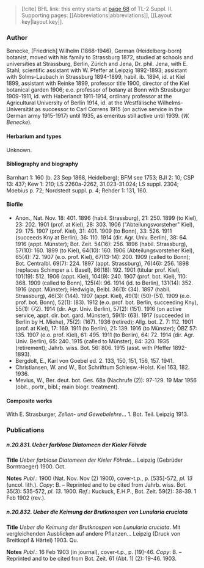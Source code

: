 > [!cite] BHL link: this entry starts at [page 68](https://www.biodiversitylibrary.org/item/103859#page/78/mode/1up) of TL-2 Suppl. II.
> Supporting pages: [[Abbreviations|abbreviations]], [[Layout key|layout key]].

### Author

Benecke, \[Friedrich\] Wilhelm (1868-1946), German (Heidelberg-born) botanist, moved with his family to Strassburg 1872, studied at schools and universities at Strassburg, Berlin, Zürich and Jena, Dr. phil. Jena, with E. Stahl; scientific assistant with W. Pfeffer at Leipzig 1892-1893; assistant with Solms-Laubach in Strassburg 1894-1899, habil. ib. 1894, id. at Kiel 1899, assistant with Reinke 1899, professor title 1900, director of the Kiel botanical garden 1906; e.o. professor of botany at Bonn with Strasburger 1909-1911, id. with Haberlandt 1911-1914, ordinary professor at the Agricultural University of Berlin 1914, id. at the Westfälische Wilhelms-Universität as successor to Carl Correns 1915 (on active service in the German army 1915-1917) until 1935, as emeritus still active until 1939. (*W. Benecke*).

#### Herbarium and types

Unknown.

#### Bibliography and biography

Barnhart 1: 160 (b. 23 Sep 1868, Heidelberg); BFM see 1753; BJI 2: 10; CSP 13: 437; Kew 1: 210; LS 2260a-2262, 31.023-31.024; LS suppl. 2304; Moebius p. 72; Nordstedt suppl. p. 4; Rehder 1: 131, 160.

#### Biofile

- Anon., Nat. Nov. 18: 401. 1896 (habil. Strassburg), 21: 250. 1899 (to Kiel), 23: 202. 1901 (prof. at Kiel), 28: 303. 1906 ("Abteilungsvorsteher" Kiel), 29: 175. 1907 (prof. Kiel), 31: 401. 1909 (to Bonn), 33: 526. 1911 (succeeds Kny at Berlin), 36: 110. 1914 (dir. Agr. Univ. Berlin), 38: 64. 1916 (appt. Münster); Bot. Zeit. 54(16): 256. 1896 (habil. Strassburg), 57(10): 160. 1899 (to Kiel), 64(10): 160. 1906 (Abteilungsvorsteher Kiel), 65(4): 72. 1907 (e.o. prof. Kiel), 67(13-14): 200. 1909 (called to Bonn); Bot. Centralbl. 69(7): 224. 1897 (appt. Strassburg), 76(46): 256. 1898 (replaces Schimper a.i. Basel), 86(18): 192. 1901 (titular prof. Kiel), 101(19): 512. 1906 (appt. Kiel), 104(9): 240. 1907 (prof. bot. Kiel), 110: 368. 1909 (called to Bonn), 125(4): 96. 1914 (id. to Berlin), 131(14): 352. 1916 (appt. Münster); Hedwigia, Beibl. 36(1): (34). 1897 (habil. Strassburg), 46(3): (144). 1907 (appt. Kiel), 49(1): (50)-(51). 1909 (e.o. prof. bot. Bonn), 52(1): (83). 1912 (e.o. prof. bot. Berlin, succeeding Kny), 55(1): (72). 1914 (dir. Agr. Univ. Berlin), 57(2): (151). 1916 (on active service, appt. dir. bot. gard. Münster), 59(1): (63). 1917 (succeeded in Berlin by H. Miehe), 75(2): (167). 1936 (retired); Allg. bot. Z. 7: 112. 1901 (prof. at Kiel), 17: 169. 1911 (to Berlin), 21: 139. 1916 (to Münster); ÖBZ 57: 135. 1907 (e.o. prof. Kiel), 61: 495. 1911 (to Berlin), 64: 72. 1914 (dir. Agr. Univ. Berlin), 65: 240. 1915 (called to Münster), 84: 320. 1935 (retirement); Jahrb. wiss. Bot. 56: 806. 1915 (asst. with Pfeffer 1892-1893).
- Bergdolt, E., Karl von Goebel ed. 2. 133, 150, 151, 156, 157. 1941.
- Christiansen, W. and W., Bot Schrifttum Schlesw.-Holst. Kiel 163, 182. 1936.
- Mevius, W., Ber. deut. bot. Ges. 68a (Nachrufe (2)): 97-129. 19 Mar 1956 (obit., portr., bibl.; main biogr. treatment).

#### Composite works

With E. Strasburger, *Zellen- und Gewebelehre*... 1. Bot. Teil. Leipzig 1913.

### Publications

##### n.20.831. Ueber farblose Diatomeen der Kieler Föhrde

**Title**
*Ueber farblose Diatomeen der Kieler Föhrde*... Leipzig (Gebrüder Borntraeger) 1900. Oct.

**Notes**
*Publ*.: 1900 (Nat. Nov. Nov (2) 1900), cover-t.p., p. \[535\]-572, *pl. 13* (uncol. lith.). *Copy*: B. – Reprinted and to be cited from Jahrb. wiss. Bot. 35(3): 535-572, *pl. 13.* 1900.
*Ref*.: Kuckuck, E.H.P., Bot. Zeit. 59(2): 38-39. 1 Feb 1902 (rev.).

##### n.20.832. Ueber die Keimung der Brutknospen von Lunularia cruciata

**Title**
*Ueber die Keimung der Brutknospen von Lunularia cruciata*. Mit vergleichenden Ausblicken auf andere Pflanzen... Leipzig (Druck von Breitkopf & Härtel) 1903. Qu.

**Notes**
*Publ*.: 16 Feb 1903 (in journal), cover-t.p., p. \[19\]-46. *Copy*: B. – Reprinted and to be cited from Bot. Zeit. 61 (Abt. 1) (2): 19-46. 1903.

